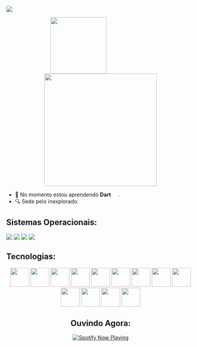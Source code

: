<!--https://readme-typing-svg.demolab.com/demo/-->
[![](https://readme-typing-svg.demolab.com?font=Special+Elite&size=50&pause=1000&color=0194DD&center=true&vCenter=true&width=900&height=90&lines=%C3%93la+Mundo...;Meu+Nome+%C3%A9+Hildemberg!!;Sou+Dev+Em+Forma%C3%A7%C3%A3o+%F0%9F%A4%93;Tamb%C3%A9m+Sou+Gamer+Nas+horas+vagas)](https://linktr.ee/hilldemberg986)
  
<!--https://github.com/anuraghazra/github-readme-stats-->
<div align = center >
    
[<img align="center" height=150px src="https://git-hub-woad-seven.vercel.app/api?username=Hildemberg986&show_icons=true&theme=algolia&show=reviews&locale=pt-br&cache_seconds=60&include_all_commits=true&custom_title=Status do GitHub de Hildemberg">](https://allinks.me/hildemberg986)
                             <!-- Trinta caracteres de espaço não quebrado: -->
[<img align="center" height=300px src="https://git-hub-woad-seven.vercel.app/api/top-langs/?username=Hildemberg986&hide=shell,Batchfile&include_all_commits=true&langs_count=10&theme=algolia&exclude_repo=github-readme-stats&cache_seconds=100&layout=donut-vertical&locale=pt-br"/>](https://allinks.me/hildemberg986)

</div>

*   🔭 No momento estou aprendendo **Dart** [<img src="https://cdn.jsdelivr.net/gh/devicons/devicon/icons/dart/dart-original.svg" height="14" >](https://cdn.jsdelivr.net/gh/devicons/devicon/icons/dart/dart-original.svg).
*   🔍 Sede pelo inexplorado.

##

## Sistemas Operacionais:

[![](https://img.shields.io/badge/Linux_Mint-87CF3E?style=for-the-badge&logo=linux-mint&logoColor=white)](https://linuxmint.com/) 
[![](https://img.shields.io/badge/Ubuntu-E95420?style=for-the-badge&logo=ubuntu&logoColor=white)](https://ubuntu.com/) 
[![](https://img.shields.io/badge/Windows-0078D6?style=for-the-badge&logo=windows&logoColor=white)](https://www.microsoft.com/PT-BR/windows/windows-11?icid=SSM_AS_Windows11) 
[![](https://img.shields.io/badge/Android-3DDC84?style=for-the-badge&logo=android&logoColor=white)](https://developer.android.com/about/versions/13?gclid=Cj0KCQjwiZqhBhCJARIsACHHEH8oDZEp6FquqMzftOyTPyYElD_Z2vTPeyT2f9M_EOyFHwQPyguZ40saAgKDEALw_wcB&gclsrc=aw.ds&hl=pt-br)


## Tecnologias:

<div align = center >
    
[<img src="https://cdn.jsdelivr.net/gh/devicons/devicon/icons/javascript/javascript-original.svg" width="50"/>](https://cdn.jsdelivr.net/gh/devicons/devicon/icons/javascript/javascript-original.svg) 
[<img src="https://cdn.jsdelivr.net/gh/devicons/devicon/icons/typescript/typescript-original.svg" width="50" />](https://www.typescriptlang.org/) 
[<img src="https://cdn.jsdelivr.net/gh/devicons/devicon/icons/html5/html5-original-wordmark.svg" width="50"/>](https://cdn.jsdelivr.net/gh/devicons/devicon/icons/html5/html5-original-wordmark.svg)
[<img src="https://cdn.jsdelivr.net/gh/devicons/devicon/icons/css3/css3-original-wordmark.svg" width="50"/>](https://cdn.jsdelivr.net/gh/devicons/devicon/icons/css3/css3-original-wordmark.svg) 
[<img src="https://cdn.jsdelivr.net/gh/devicons/devicon/icons/python/python-original-wordmark.svg" width="50"/>](https://www.python.org/) 
[<img src="https://cdn.jsdelivr.net/gh/devicons/devicon@latest/icons/c/c-original.svg" width="50" />](https://learn.microsoft.com/pt-br/cpp/c-language/?view=msvc-170)
[<img src="https://cdn.jsdelivr.net/gh/devicons/devicon/icons/vuejs/vuejs-original-wordmark.svg" width="50" />](https://vuejs.org/) 
[<img src="https://cdn.jsdelivr.net/gh/devicons/devicon/icons/angularjs/angularjs-original.svg" width="50" />](https://angular.io/)
[<img src="https://cdn.jsdelivr.net/gh/devicons/devicon@latest/icons/django/django-plain-wordmark.svg" width="50" />](https://www.djangoproject.com/)
[<img src="https://cdn.jsdelivr.net/gh/devicons/devicon@latest/icons/postgresql/postgresql-original-wordmark.svg" width="50" />](https://www.postgresql.org/)
[<img src="https://cdn.jsdelivr.net/gh/devicons/devicon@latest/icons/postman/postman-original.svg" width="50" />](https://www.postman.com/)
[<img src="https://cdn.jsdelivr.net/gh/devicons/devicon@latest/icons/dynamodb/dynamodb-original.svg" width="50" />](https://aws.amazon.com/pt/pm/dynamodb/?gclid=CjwKCAjw34qzBhBmEiwAOUQcF3lyAdiT359Po5B6O2nbIF_Jj5pKLxg_CsTaE7olt9dHpqc2-9mB7RoCZWoQAvD_BwE&trk=3e4c2258-4f21-4854-9de7-2f6da2ef0989&sc_channel=ps&ef_id=CjwKCAjw34qzBhBmEiwAOUQcF3lyAdiT359Po5B6O2nbIF_Jj5pKLxg_CsTaE7olt9dHpqc2-9mB7RoCZWoQAvD_BwE:G:s&s_kwcid=AL!4422!3!589951433441!e!!g!!dynamodb!16393976581!133547551333)
[<img src="https://cdn.jsdelivr.net/gh/devicons/devicon@latest/icons/djangorest/djangorest-original.svg" width="50" />](https://www.django-rest-framework.org/)
          
## Ouvindo Agora:


<div align="center">
  <a href="https://open.spotify.com/user/hildemberg">
    <img src="https://novatorem-chi-peach.vercel.app/api/spotify?background_color=0d1117&border_color=ffffff" alt="Spotify Now Playing">
  </a>
</div>
